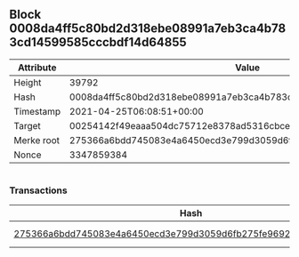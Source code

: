 ## Block 0008da4ff5c80bd2d318ebe08991a7eb3ca4b783cd14599585cccbdf14d64855

Attribute | Value
--- | ---
Height | 39792
Hash | 0008da4ff5c80bd2d318ebe08991a7eb3ca4b783cd14599585cccbdf14d64855
Timestamp | 2021-04-25T06:08:51+00:00
Target | 00254142f49eaaa504dc75712e8378ad5316cbcead634704b3734b6271167cc4
Merke root | 275366a6bdd745083e4a6450ecd3e799d3059d6fb275fe9692471d848f155416
Nonce | 3347859384

```

```

### Transactions

Hash | Amount
--- | ---
[275366a6bdd745083e4a6450ecd3e799d3059d6fb275fe9692471d848f155416](275366a6bdd745083e4a6450ecd3e799d3059d6fb275fe9692471d848f155416.md) | 10.00000000 SKEPTI 
